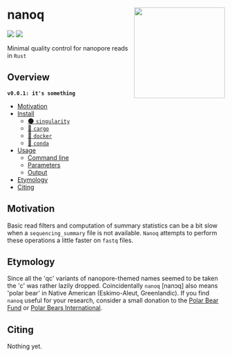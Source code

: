 # nanoq <a href='https://github.com/esteinig'><img src='docs/logo.png' align="right" height="210" /></a>

![](https://img.shields.io/badge/lang-rust-black.svg)
![](https://img.shields.io/badge/version-0.0.1-purple.svg)

Minimal quality control for nanopore reads in `Rust`

## Overview

**`v0.0.1: it's something`**

- [Motivation](#motivation)
- [Install](#install)
  - [:new_moon: `singularity`](#singularity)
  - [:rocket: `cargo`](#cargo)
  - [:whale: `docker`](#docker)
  - [:snake: `conda`](#conda)
- [Usage](#usage)
  - [Command line](#command-line)
  - [Parameters](#parameters)
  - [Output](#output)
- [Etymology](#etymology)
- [Citing](#citing)

## Motivation

Basic read filters and computation of summary statistics can be a bit slow when a `sequencing_summary` file is not available. `Nanoq` attempts to perform these operations a little faster on `fastq` files.

## Etymology

Since all the 'qc' variants of nanopore-themed names seemed to be taken the 'c' was rather lazily dropped. Coincidentally `nanoq` [nanɔq] also means 'polar bear' in Native American (Eskimo-Aleut, Greenlandic). If you find `nanoq` useful for your research, consider a small donation to the [Polar Bear Fund](https://www.polarbearfund.ca/) or [Polar Bears International](https://polarbearsinternational.org/research).

## Citing

Nothing yet.
